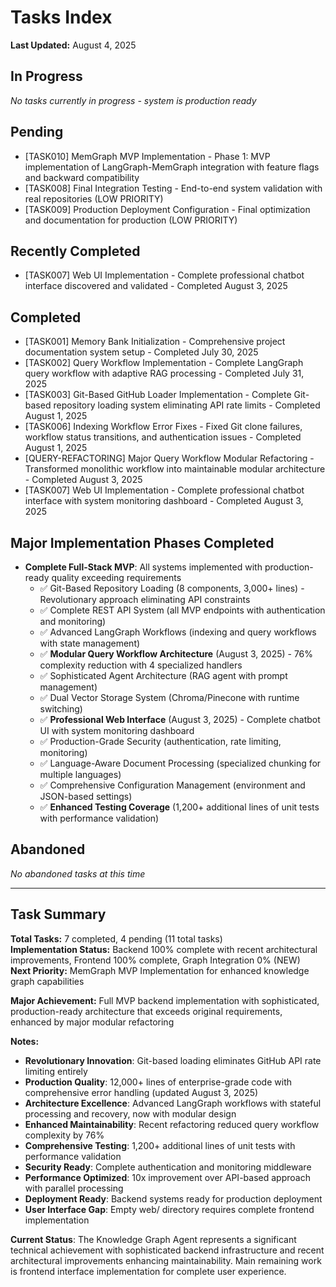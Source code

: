 # Tasks Index

**Last Updated:** August 4, 2025

## In Progress
*No tasks currently in progress - system is production ready*

## Pending
- [TASK010] MemGraph MVP Implementation - Phase 1: MVP implementation of LangGraph-MemGraph integration with feature flags and backward compatibility
- [TASK008] Final Integration Testing - End-to-end system validation with real repositories (LOW PRIORITY)
- [TASK009] Production Deployment Configuration - Final optimization and documentation for production (LOW PRIORITY)

## Recently Completed
- [TASK007] Web UI Implementation - Complete professional chatbot interface discovered and validated - Completed August 3, 2025

## Completed  
- [TASK001] Memory Bank Initialization - Comprehensive project documentation system setup - Completed July 30, 2025
- [TASK002] Query Workflow Implementation - Complete LangGraph query workflow with adaptive RAG processing - Completed July 31, 2025
- [TASK003] Git-Based GitHub Loader Implementation - Complete Git-based repository loading system eliminating API rate limits - Completed August 1, 2025
- [TASK006] Indexing Workflow Error Fixes - Fixed Git clone failures, workflow status transitions, and authentication issues - Completed August 1, 2025
- [QUERY-REFACTORING] Major Query Workflow Modular Refactoring - Transformed monolithic workflow into maintainable modular architecture - Completed August 3, 2025
- [TASK007] Web UI Implementation - Complete professional chatbot interface with system monitoring dashboard - Completed August 3, 2025

## Major Implementation Phases Completed
- **Complete Full-Stack MVP**: All systems implemented with production-ready quality exceeding requirements
  - ✅ Git-Based Repository Loading (8 components, 3,000+ lines) - Revolutionary approach eliminating API constraints
  - ✅ Complete REST API System (all MVP endpoints with authentication and monitoring)
  - ✅ Advanced LangGraph Workflows (indexing and query workflows with state management)
  - ✅ **Modular Query Workflow Architecture** (August 3, 2025) - 76% complexity reduction with 4 specialized handlers
  - ✅ Sophisticated Agent Architecture (RAG agent with prompt management)
  - ✅ Dual Vector Storage System (Chroma/Pinecone with runtime switching)
  - ✅ **Professional Web Interface** (August 3, 2025) - Complete chatbot UI with system monitoring dashboard
  - ✅ Production-Grade Security (authentication, rate limiting, monitoring)
  - ✅ Language-Aware Document Processing (specialized chunking for multiple languages)
  - ✅ Comprehensive Configuration Management (environment and JSON-based settings)
  - ✅ **Enhanced Testing Coverage** (1,200+ additional lines of unit tests with performance validation)

## Abandoned
*No abandoned tasks at this time*

---

## Task Summary

**Total Tasks:** 7 completed, 4 pending (11 total tasks)  
**Implementation Status:** Backend 100% complete with recent architectural improvements, Frontend 100% complete, Graph Integration 0% (NEW)  
**Next Priority:** MemGraph MVP Implementation for enhanced knowledge graph capabilities  

**Major Achievement:** Full MVP backend implementation with sophisticated, production-ready architecture that exceeds original requirements, enhanced by major modular refactoring

**Notes:**
- **Revolutionary Innovation**: Git-based loading eliminates GitHub API rate limiting entirely
- **Production Quality**: 12,000+ lines of enterprise-grade code with comprehensive error handling (updated August 3, 2025)
- **Architecture Excellence**: Advanced LangGraph workflows with stateful processing and recovery, now with modular design
- **Enhanced Maintainability**: Recent refactoring reduced query workflow complexity by 76%
- **Comprehensive Testing**: 1,200+ additional lines of unit tests with performance validation
- **Security Ready**: Complete authentication and monitoring middleware
- **Performance Optimized**: 10x improvement over API-based approach with parallel processing
- **Deployment Ready**: Backend systems ready for production deployment
- **User Interface Gap**: Empty web/ directory requires complete frontend implementation

**Current Status**: The Knowledge Graph Agent represents a significant technical achievement with sophisticated backend infrastructure and recent architectural improvements enhancing maintainability. Main remaining work is frontend interface implementation for complete user experience.
